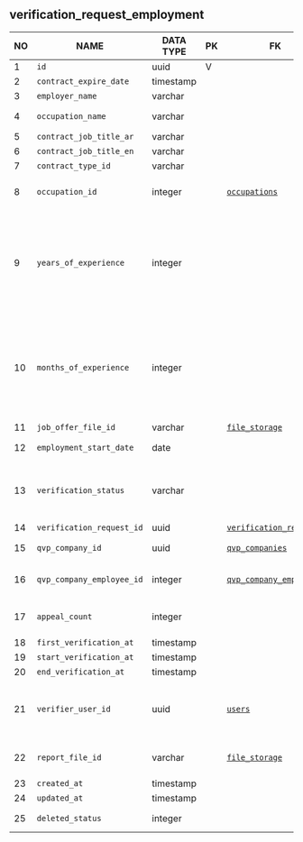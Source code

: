 verification_request_employment
----------------------------


NO | NAME | DATA TYPE | PK | FK | DESCRIPTION            
---|------|-----------|----|----|-------------
1|`id` | uuid | V |  | autogen
2|`contract_expire_date` | timestamp |  |  | 
3|`employer_name` | varchar |  |  | Employer name
4|`occupation_name` | varchar |  |  | Occupation name as specified in the contract
5|`contract_job_title_ar` | varchar |  |  | Job title in Arabic
6|`contract_job_title_en` | varchar |  |  | Job title in English
7|`contract_type_id` | varchar |  |  | full time, internship
8|`occupation_id` | integer |  | [`occupations`](occupations.md) | An occupation from the list of occupations that matches occupation_name
9|`years_of_experience` | integer |  |  | Months of experience and years of experience means the same but there's a complicated calculation logic under the hood which uses months and years in different places, so instead of recalculating every time it is stored like this
10|`months_of_experience` | integer |  |  | Months of experience and years of experience means the same but there's a complicated calculation logic under the hood which uses months and years in different places, so instead of recalculating every time it is stored like this
11|`job_offer_file_id` | varchar |  | [`file_storage`](file_storage.md) |  
12|`employment_start_date` | date |  |  | TODO: pls clarify what 'join' means.
13|`verification_status` | varchar |  |  | One of: Pending,In progress, For Update, Updated, On hold, Verified, Unable to verify, Rejected, Rejected, Withdrawn
14|`verification_request_id` | uuid |  | [`verification_requests`](verification_requests.md) | 
15|`qvp_company_id` | uuid |  | [`qvp_companies`](qvp_companies.md) | Service provider who does the verification
16|`qvp_company_employee_id` | integer |  | [`qvp_company_employees`](qvp_company_employees.md) | Service provider employee assigned for this verification
17|`appeal_count` | integer |  |  | Candidate can appeal requests in Rejected or Unable to verify statuses
18|`first_verification_at` | timestamp |  |  | 
19|`start_verification_at` | timestamp |  |  | 
20|`end_verification_at` | timestamp |  |  | 
21|`verifier_user_id` | uuid |  | [`users`](users.md) | User that did the verification. This must be the same user as assigned to qvp_company_employee_id
22|`report_file_id` | varchar |  | [`file_storage`](file_storage.md) | uuid. a ref to a file containing the verification report
23|`created_at` | timestamp |  |  | 
24|`updated_at` | timestamp |  |  | 
25|`deleted_status` | integer |  |  | 0 - active record, 1 - deleted record.
